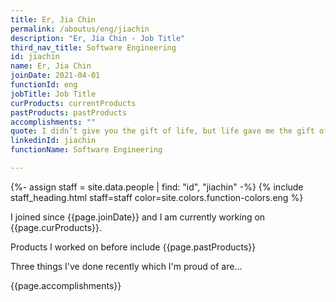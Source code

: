 ```yaml
---
title: Er, Jia Chin
permalink: /aboutus/eng/jiachin
description: "Er, Jia Chin - Job Title"
third_nav_title: Software Engineering
id: jiachin
name: Er, Jia Chin
joinDate: 2021-04-01
functionId: eng
jobTitle: Job Title
curProducts: currentProducts
pastProducts: pastProducts
accomplishments: ""
quote: I didn’t give you the gift of life, but life gave me the gift of you.
linkedinId: jiachin
functionName: Software Engineering

---
```


{%- assign staff = site.data.people | find: "id", "jiachin" -%}
{% include staff_heading.html staff=staff color=site.colors.function-colors.eng %}

<p>I joined since {{page.joinDate}} and I am currently working on {{page.curProducts}}.</p>

<p>Products I worked on before include {{page.pastProducts}}</p>

<p>Three things I've done recently which I'm proud of are...</p>
{{page.accomplishments}}
